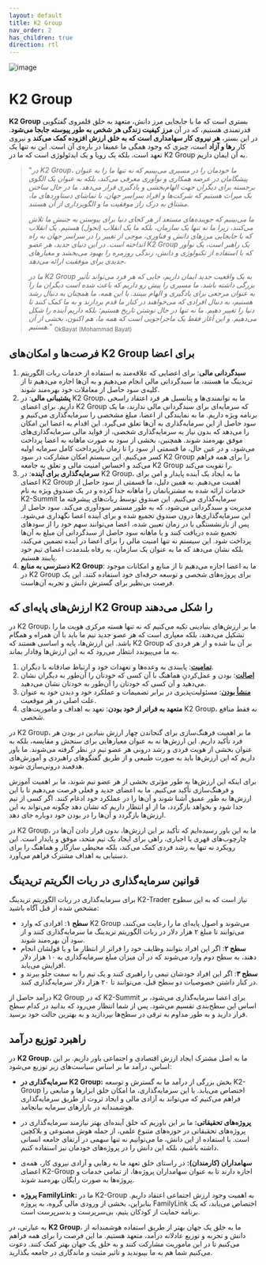 ```yaml
---
layout: default
title: K2 Group
nav_order: 2
has_children: true
direction: rtl
---
```


![image](https://github.com/OkBayat/OkBayat.github.io/assets/24451494/5b31aad3-d61b-4040-a723-edd8fed46299)

# K2 Group

**K2 Group** بستری است که ما با جابجایی مرز دانش، متعهد به خلق قلمروی گفتگویی قدرتمندی هستیم، که در آن **مرز کیفیت زندگی هر شخص به طور پیوسته جابجا می‌شود**. در این بستر، **هر نیروی کار سهامداری است که به خلق ارزش افزوده کمک می‌کند** و نیروی کار **رها و آزاد** است، چیزی که وجود همگی ما عمیقا در باره‌ی آن است. این نه تنها یک تعهد است، بلکه یک رویا و یک ایدئولوژی است که ما در K2 Group به آن ایمان داریم.

> "_در K2 Group، ما خودمان را در مسیری می‌بینیم که نه تنها ما را به عنوان پیشگامان در عرصه همکاری و نوآوری معرفی می‌کند، بلکه به عنوان یک الگوی برجسته برای دیگران جهت الهام‌بخشی و یادگیری قرار می‌دهد. ما در حال ساختن یک میراث هستیم که شرکت‌ها و افراد سراسر جهان، با تماشای دستاوردهای ما، مشتاق به درک راز موفقیت ما و الگوبرداری از آن هستند._
>
> _ما می‌بینیم که جوینده‌های مستعد از هر کجای دنیا برای پیوستن به جنبش ما تلاش می‌کنند، زیرا ما نه تنها یک سازمان، بلکه ما یک انقلاب (تحول) هستیم. یک انقلاب که با جابجایی مرزهای دانش و فناوری، موجی از تغییر را در سراسر جهان به راه انداخته است. در این دنیای جدید، هر عضو K2 Group یک راهبر است، یک نوآور که با استفاده از تکنولوژی و دانش، زندگی روزمره را بهبود می‌بخشد و معیارهای جدیدی برای موفقیت ارائه می‌دهد._
>
> _ما در K2 Group به یک واقعیت جدید ایمان داریم، جایی که هر فرد می‌تواند تأثیر بزرگی داشته باشد. ما مسیری را پیش رو داریم که باعث شده است دیگران ما را به عنوان مرجعی برای یادگیری و الهام ببینند. با این همه، ما همچنان به دنبال رشد هستیم، به دنبال افرادی که می‌خواهند در کنار ما قدم بردارند و به ما کمک کنند تا دنیا را تغییر دهیم. ما نه تنها در حال نوشتن تاریخ هستیم؛ بلکه داریم آینده را شکل می‌دهیم. و این آغاز فقط یک ماجراجویی است که همه ما، هم اکنون، بخشی از آن هستیم._" <sub>OkBayat (Mohammad Bayat)</sub>


## فرصت‌ها و امکان‌های K2 Group برای اعضا
1. **سبدگردانی مالی**: برای اعضایی که علاقه‌مند به استفاده از خدمات ربات الگوریتم تریدینگ ما هستند، ما سبدگردانی مالی انجام می‌دهیم و به آن‌ها اجازه می‌دهیم تا از کلیه‌ی سود حاصل از معاملات خود بهره‌مند شوند.
2. **پشتیبانی مالی**: در K2 Group، ما به توانمندی‌ها و پتانسیل هر فرد اعتقاد راسخی داریم. برای اعضای K2 Group که سرمایه‌ای برای سبدگردانی مالی ندارند، ما یک برنامه ویژه داریم. ما به نمایندگی از اعضا، مبلغ مشخصی را سرمایه‌گذاری می‌کنیم و سود حاصل از این سرمایه‌گذاری به آن‌ها تعلق می‌گیرد. این اقدام به اعضا این امکان را می‌دهد که بدون نیاز به سرمایه‌گذاری شخصی، از فواید مالی سرمایه‌گذاری‌های موفق بهره‌مند شوند. همچنین، بخشی از سود به صورت ماهانه به اعضا پرداخت می‌شود، و در عین حال، ما قسمتی از سود را تا زمان بازپرداخت کامل سرمایه اولیه کسر می‌کنیم. این سیستم امکان مشارکت در سود K2 Group را برای همه فراهم می‌کند و احساس امنیت مالی و تعلق به جامعه K2 Group را تقویت می‌کند.
3. **سرمایه‌گذاری برای آینده**: در K2 Group، ما به ایجاد یک آینده پایدار و امن برای اعضای K2 Group اهمیت می‌دهیم. به همین دلیل، ما قسمتی از سود حاصل از خدمات ارائه شده به مشتریانمان را ماهانه جدا کرده و در یک صندوق ویژه به نام K2-Summit سرمایه‌گذاری می‌کنیم. این صندوق توسط ربات‌های پیشرفته ما مدیریت و سبدگردانی می‌شود، که به طور مستمر سودآوری می‌کند. سود حاصل از این سرمایه‌گذاری‌ها درون صندوق تجمیع شده و برای آینده اعضا نگهداری می‌شود. پس از بازنشستگی یا در زمان تعیین شده، اعضا می‌توانند سهم خود را از سودهای تجمیع شده دریافت کنند و یا ماهانه سود حاصل از سبدگردانی آن مبلغ به آن‌ها پرداخت شود. این سیستم نه تنها امنیت مالی را برای اعضا در آینده تضمین می‌کند، بلکه نشان می‌دهد که ما به عنوان یک سازمان، به رفاه بلندمدت اعضای تیم خود پایبند هستیم.
4. **دسترسی به منابع K2 Group**: ما به اعضا اجازه می‌دهیم تا از منابع و امکانات موجود در K2 Group برای پروژه‌های شخصی و توسعه حرفه‌ای خود استفاده کنند. این یک فرصت بی‌نظیر برای گسترش دانش و تجربه آن‌هاست.

## ارزش‌های پایه‌ای که K2 Group را شکل می‌دهند
در K2 Group، ما بر ارزش‌های بنیادینی تکیه می‌کنیم که نه تنها هسته مرکزی هویت ما را تشکیل می‌دهند، بلکه معیاری است که هر عضو جدید تیم ما باید با آن همراه و همگام باشد. این ارزش‌ها، پایه و اساسی هستند که K2 Group بر آن بنا شده و از هر فردی که به ما می‌پیوندد انتظار می‌رود که به این ارزش‌ها وفادار بماند.

1. [**تمامیت**](../../leadership/integrity): پایبندی به وعده‌ها و تعهدات خود و ارتباط صادقانه با دیگران.
2. [**اصالت**](../../leadership/authentic): بودن و عمل‌کردنِ هماهنگ با آن کسی که خودتان را آن‌طور به دیگران نشان می‌دهید و آن کسی که خودتان را آن‌طور به خودتان نشان می‌دهید.
3. [**منشأ بودن**](../../leadership/cause-in-the-matter): مسئولیت‌پذیری در برابر تصمیمات و عملکرد خود و دیدن خود به عنوان علت اصلی در هر موقعیت.
4. **متعهد به فراتر از خود بودن**: تعهد به اهداف و ماموریت‌های K2 Group، نه فقط منافع شخصی.

در K2 Group، ما بر اهمیت فرهنگ‌سازی برای گنجاندن چهار ارزش بنیادین در بودن هر فرد تأکید داریم. این ارزش‌ها نه به عنوان معیارهایی برای سنجش و مقایسه، بلکه به عنوان بخشی از هویت فردی و رشد درونی هر عضو تیم در نظر گرفته می‌شوند. ما باور داریم که این ارزش‌ها باید به صورت طبیعی و از طریق گفتگوهای راهبردی و آموزش‌های هدفمند درونی‌سازی شوند.

برای اینکه این ارزش‌ها به طور مؤثری بخشی از هر عضو تیم شوند، ما بر اهمیت آموزش و فرهنگ‌سازی تأکید می‌کنیم. ما به اعضای جدید و فعلی فرصت می‌دهیم تا با این ارزش‌ها به طور عمیق آشنا شوند و آن‌ها را در عملکرد خود ادغام کنند. اگر کسی از تیم جدا شود و بخواهد بازگردد، ما از او انتظار داریم که نشان دهد چگونه می‌تواند به این ارزش‌ها بازگردد و آن‌ها را در بودن خود دوباره جای دهد.

در K2 Group، ما به این باور رسیده‌ایم که تأکید بر این ارزش‌ها، بدون قرار دادن آن‌ها در چارچوب‌های قهری یا اجباری، راهی برای ایجاد یک تیم متحد، موفق و پایدار است. این رویکرد نه تنها به رشد فردی کمک می‌کند، بلکه محیطی سازگار و هماهنگ را برای دستیابی به اهداف مشترک فراهم می‌آورد.

## قوانین سرمایه‌گذاری در ربات الگریتم تریدینگ
برای سرمایه‌گذاری در ربات الگوریتم تریدینگ K2-Trader نیاز است که به این سطوح مشخص شده از قبل آگاه باشید:

- **سطح ۱**: افرادی که وارد K2 Group می‌شوند و اصول پایه‌ای ما را رعایت می‌کنند، می‌توانند تا مبلغ ۲ هزار دلار در ربات الگوریتم تریدینگ ما سرمایه‌گذاری کنند و از سود آن بهره‌مند شوند.
- **سطح ۲**: اگر این افراد بتوانند وظایف خود را فراتر از انتظار ما و یا قولشان انجام دهند، به سطح دوم وارد می‌شوند که در آن میزان مبلغ سرمایه‌گذاری به ۱۰ هزار دلار افزایش می‌یابد.
- **سطح ۳**: اگر این افراد خودشان تیمی را راهبری کنند و یک تیم را به سمت جلو ببرند و در کنار داشتن خصوصیات دو سطح قبل، می‌توانند تا ۲۰ هزار دلار سرمایه‌گذاری کنند.

درآمد حاصل از K2 Group که در K2-Summit برای اعضا سرمایه‌گذاری می‌شود، بر اساس این سطح‌بندی‌ تقسیم می‌شود. پس از شما انتظار می‌رود که بدانید در کدام سطح قرار دارید و به طور مداوم به ترقی در سطح‌ها بپردازید و به بهترین حالت خود برسید.


## راهبرد توزیع درآمد
در **K2 Group**، ما به اصل مشترک ایجاد ارزش اقتصادی و اجتماعی باور داریم. بر این اساس، درآمد ما بر اساس سیاست‌های زیر توزیع می‌شود:

- **سرمایه‌گذاری در K2 Group:** بخش بزرگی از درآمد ما به گسترش و توسعه K2-Group اختصاص می‌یابد. با این سرمایه‌گذاری، ما امکان خلق ابزارها و منابعی را فراهم می‌کنیم که می‌تواند به آزادی مالی و ایجاد ثروت از طریق سرمایه‌گذاری هوشمندانه در بازارهای سرمایه بیانجامد.

- **پروژه‌های تحقیقاتی:** ما بر این باوریم که خلق آینده‌ای بهتر نیازمند سرمایه‌گذاری در پروژه‌های تحقیقاتی در حوزه‌های متنوع علمی، از جمله هوش مصنوعی و بلاکچین است. با استفاده از این دانش، ما می‌توانیم نه تنها سهمی در ارتقای جامعه انسانی داشته باشیم، بلکه این دانش را در پروژه‌های خودمان نیز استفاده کنیم.

- **سهامداران (کارمندان):** در راستای خلق تعهد ما به رهایی و آزادی نیروی کار، همه‌ی اعضای K2-Group اجازه دارند تا به عنوان سهامداران پروژه‌ها، از تمامی خدمات و پروژه‌ها به صورت رایگان بهره‌مند شوند.

- **پروژه FamilyLink:** ما در K2-Group به اهمیت وجود ارزش اجتماعی اعتقاد داریم. بنابراین، بخشی از ورودی مالی گروه، به پروژه FamilyLink اختصاص می‌یابد، که یک برنامه حمایت از کودکان یتیم، بی‌سرپرست و بدسرپرست است.

به عبارتی، در **K2 Group**، ما به خلق یک جهان بهتر از طریق استفاده هوشمندانه از دانش و تجربه و توزیع عادلانه درآمد، متعهد هستیم. ما این فرصت را برای همه فراهم می‌کنیم تا در این ماموریت مشارکت کنند و به خلق یک جهان بهتر کمک کنند. دعوت می‌کنیم شما هم به ما بپیوندید و تاثیر مثبت و ماندگاری در جامعه بگذارید.
